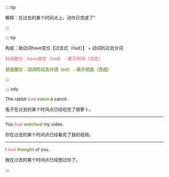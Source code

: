::: tip

解释：在过去的某个时间点上，动作已完成了”

:::


::: tip

构成：助动词have变位【过去式（had）】 + 动词的过去分词

**<font color="#e38787">时间部分：have变位（had） -  表示时间（过去）</font>**

**<font color="#6f9d40">状态部分：动词的过去分词（ed） - 表示状态（完成）</font>**

:::



::: info

The rabbit **<font color="#e38787">had</font>** **<font color="6f9d40">eaten</font>** a carrot.

兔子在过去的某个时间点已经吃完了胡萝卜。

---

You **<font color="#e38787">had</font>** **<font color="6f9d40">watched</font>** my video.

你在过去的某个时间点已经看完了我的视频。

---

I **<font color="#e38787">had</font>** **<font color="6f9d40">thought</font>** of you.

我在过去的某个时间点已经想过你了。


:::